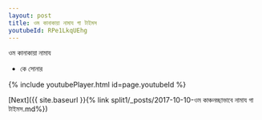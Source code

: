 ```yaml
---
layout: post
title: ওম কানাকায়া নামায গা টাইমস
youtubeId: RPe1LkqUEhg
---
```

 
 
 ওম কানাকায়া নামায  
 
 -  কে সোনার 
 
  
 
  
 
 
 
 
 
 


{% include youtubePlayer.html id=page.youtubeId %}
 
[Next]({{ site.baseurl }}{% link  split1/_posts/2017-10-10-ওম কাঞ্চনচ্ছাভাবে নামায গা টাইমস.md%})
 
